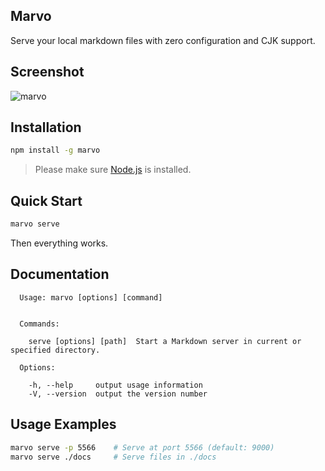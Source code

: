 ## Marvo
Serve your local markdown files with zero configuration and CJK support.

## Screenshot
![marvo](https://cloud.githubusercontent.com/assets/6262943/6650928/bc4c1502-ca66-11e4-8c5b-3339411c24a3.png)

## Installation
```bash
npm install -g marvo
```
> Please make sure [Node.js](https://nodejs.org/) is installed.

## Quick Start
```bash
marvo serve
```
Then everything works.

## Documentation

```
  Usage: marvo [options] [command]


  Commands:

    serve [options] [path]  Start a Markdown server in current or specified directory.

  Options:

    -h, --help     output usage information
    -V, --version  output the version number

```

## Usage Examples
```bash
marvo serve -p 5566    # Serve at port 5566 (default: 9000)
marvo serve ./docs     # Serve files in ./docs
```
